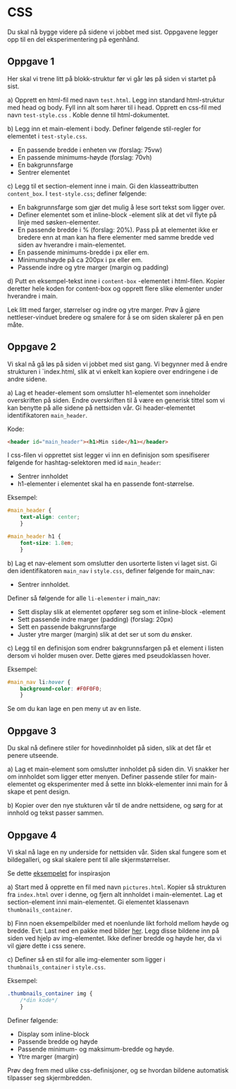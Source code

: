 CSS
===
Du skal nå bygge videre på sidene vi jobbet med sist. Oppgavene legger opp til en del eksperimentering på egenhånd.

Oppgave 1
---------
Her skal vi trene litt på blokk-struktur før vi går løs på siden vi startet på sist.

a) Opprett en html-fil med navn `test.html`. Legg inn standard html-struktur med head og body. Fyll inn alt som hører til i head. Opprett en css-fil med navn `test-style.css` . Koble denne til html-dokumentet.

b) Legg inn et main-element i body. Definer følgende stil-regler for elementet i `test-style.css`.

* En passende bredde i enheten vw (forslag: 75vw)
* En passende minimums-høyde (forslag: 70vh)
* En bakgrunnsfarge
* Sentrer elementet

c) Legg til et section-element inne i main. Gi den klasseattributten `content_box`. I `test-style.css`; definer følgende:

* En bakgrunnsfarge som gjør det mulig å lese sort tekst som ligger over.
* Definer elementet som et inline-block -element slik at det vil flyte på linje med søsken-elementer.
* En passende bredde i % (forslag: 20%). Pass på at elementet ikke er bredere enn at man kan ha flere elementer med samme bredde ved siden av hverandre i main-elementet.
* En passende minimums-bredde i px eller em.
* Minimumshøyde på ca 200px i px eller em.
* Passende indre og ytre marger (margin og padding)

d) Putt en eksempel-tekst inne i `content-box` -elementet i html-filen. Kopier deretter hele koden for content-box og opprett flere slike elementer under hverandre i main.

Lek litt med farger, størrelser og indre og ytre marger. Prøv å gjøre nettleser-vinduet bredere og smalere for å se om siden skalerer på en pen måte.

Oppgave 2
---------
Vi skal nå gå løs på siden vi jobbet med sist gang. Vi begynner med å endre strukturen i `index.html, slik at vi enkelt kan kopiere over endringene i de andre sidene.

a) Lag et header-element som omslutter h1-elementet som inneholder overskriften på siden. Endre overskriften til å være en generisk tittel som vi kan benytte på alle sidene på nettsiden vår. Gi header-elementet identifikatoren `main_header`.

Kode:

```html
<header id="main_header"><h1>Min side</h1></header>
```
		  
I css-filen vi opprettet sist legger vi inn en definisjon som spesifiserer følgende for hashtag-selektoren med id `main_header`:

* Sentrer innholdet
* h1-elementer i elementet skal ha en passende font-størrelse.

Eksempel:

```css
#main_header {
    text-align: center;
    }

#main_header h1 {
    font-size: 1.8em;
    }
```


b) Lag et nav-element som omslutter den usorterte listen vi laget sist. Gi den identifikatoren `main_nav` i `style.css`, definer følgende for main_nav:

* Sentrer innholdet.

Definer så følgende for alle `li-elementer` i main_nav:

* Sett display slik at elementet oppfører seg som et inline-block -element
* Sett passende indre marger (padding) (forslag: 20px)
* Sett en passende bakgrunnsfarge
* Juster ytre marger (margin) slik at det ser ut som du ønsker.

c) Legg til en definisjon som endrer bakgrunnsfargen på et element i listen dersom vi holder musen over. Dette gjøres med pseudoklassen hover.

Eksempel:

```css
#main_nav li:hover {
    background-color: #F0F0F0;
    }
```
	
Se om du kan lage en pen meny ut av en liste.

Oppgave 3
---------
Du skal nå definere stiler for hovedinnholdet på siden, slik at det får et penere utseende.

a) Lag et main-element som omslutter innholdet på siden din. Vi snakker her om innholdet som ligger etter menyen. Definer passende stiler for main-elementet og eksperimenter med å sette inn blokk-elementer inni main for å skape et pent design.

b) Kopier over den nye stukturen vår til de andre nettsidene, og sørg for at innhold og tekst passer sammen.

Oppgave 4
---------
Vi skal nå lage en ny underside for nettsiden vår. Siden skal fungere som et bildegalleri, og skal skalere pent til alle skjermstørrelser.

Se dette [eksempelet](https://folk.uio.no/magl/undervisning/webprogrammering/eksempler/responsiveBilder/) for inspirasjon 

a) Start med å opprette en fil med navn `pictures.html`. Kopier så strukturen fra `index.html` over i denne, og fjern alt innholdet i main-elementet. Lag et section-element inni main-elementet. Gi elementet klassenavn `thumbnails_container`.

b) Finn noen eksempelbilder med et noenlunde likt forhold mellom høyde og bredde.
Evt: Last ned en pakke med bilder [her](https://folk.uio.no/magl/undervisning/webprogrammering/losningsforslag/Webprog%20-%20eksempelbilder%20oppgave%204.zip).
Legg disse bildene inn på siden ved hjelp av img-elementet. Ikke definer bredde og høyde her, da vi vil gjøre dette i css senere.

c) Definer så en stil for alle img-elementer som ligger i `thumbnails_container` i `style.css`.

Eksempel:

```css
.thumbnails_container img {
    /*din kode*/
    }
```
	    
Definer følgende:

* Display som inline-block
* Passende bredde og høyde
* Passende minimum- og maksimum-bredde og høyde.
* Ytre marger (margin)

Prøv deg frem med ulike css-definisjoner, og se hvordan bildene automatisk tilpasser seg skjermbredden.